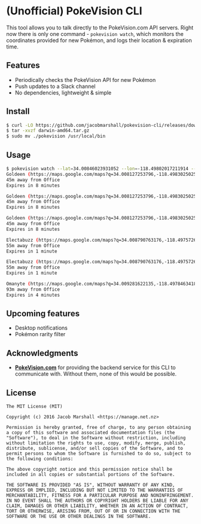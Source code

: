 # (Unofficial) PokeVision CLI

This tool allows you to talk directly to the PokeVision.com API servers. Right now there is only one command - `pokevision watch`, which monitors the coordinates provided for new Pokémon, and logs their location & expiration time.

## Features

- Periodically checks the PokeVision API for new Pokémon
- Push updates to a Slack channel
- No dependencies, lightweight & simple

## Install

```sh
$ curl -LO https://github.com/jacobmarshall/pokevision-cli/releases/download/1.0.4/darwin-amd64.tar.gz
$ tar -xvzf darwin-amd64.tar.gz
$ sudo mv ./pokevision /usr/local/bin
```

## Usage

```sh
$ pokevision watch --lat=34.00846023931052 --lon=-118.49802017211914 --name=Office
Goldeen (https://maps.google.com/maps?q=34.008127253796,-118.49830250257&z=19)
45m away from Office
Expires in 8 minutes

Goldeen (https://maps.google.com/maps?q=34.008127253796,-118.49830250257&z=19)
45m away from Office
Expires in 8 minutes

Goldeen (https://maps.google.com/maps?q=34.008127253796,-118.49830250257&z=19)
45m away from Office
Expires in 8 minutes

Electabuzz (https://maps.google.com/maps?q=34.008790763176,-118.49757264487&z=19)
55m away from Office
Expires in 1 minute

Electabuzz (https://maps.google.com/maps?q=34.008790763176,-118.49757264487&z=19)
55m away from Office
Expires in 1 minute

Omanyte (https://maps.google.com/maps?q=34.009281622135,-118.49784634188&z=19)
93m away from Office
Expires in 4 minutes

```

## Upcoming features

- Desktop notifications
- Pokémon rarity filter

## Acknowledgments

- **[PokeVision.com](https://pokevision.com)** for providing the backend service for this CLI to communicate with. Without them, none of this would be possible.

## License

```
The MIT License (MIT)

Copyright (c) 2016 Jacob Marshall <https://manage.net.nz>

Permission is hereby granted, free of charge, to any person obtaining a copy of this software and associated documentation files (the "Software"), to deal in the Software without restriction, including without limitation the rights to use, copy, modify, merge, publish, distribute, sublicense, and/or sell copies of the Software, and to permit persons to whom the Software is furnished to do so, subject to the following conditions:

The above copyright notice and this permission notice shall be included in all copies or substantial portions of the Software.

THE SOFTWARE IS PROVIDED "AS IS", WITHOUT WARRANTY OF ANY KIND, EXPRESS OR IMPLIED, INCLUDING BUT NOT LIMITED TO THE WARRANTIES OF MERCHANTABILITY, FITNESS FOR A PARTICULAR PURPOSE AND NONINFRINGEMENT. IN NO EVENT SHALL THE AUTHORS OR COPYRIGHT HOLDERS BE LIABLE FOR ANY CLAIM, DAMAGES OR OTHER LIABILITY, WHETHER IN AN ACTION OF CONTRACT, TORT OR OTHERWISE, ARISING FROM, OUT OF OR IN CONNECTION WITH THE SOFTWARE OR THE USE OR OTHER DEALINGS IN THE SOFTWARE.
```
